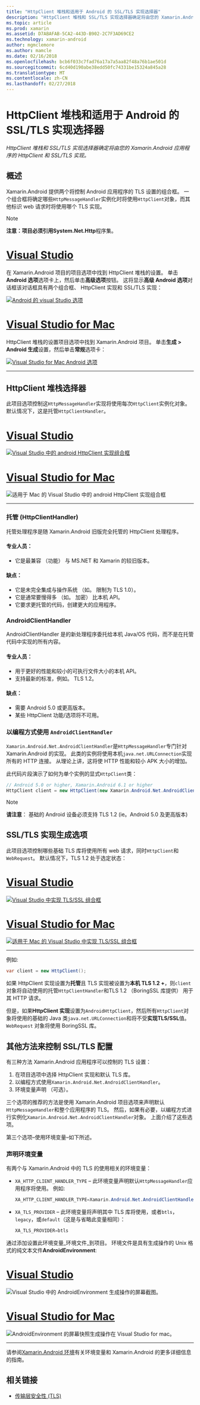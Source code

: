 ```yaml
---
title: "HttpClient 堆栈和适用于 Android 的 SSL/TLS 实现选择器"
description: "HttpClient 堆栈和 SSL/TLS 实现选择器确定将由您的 Xamarin.Android 应用程序的 HttpClient 和 SSL/TLS 实现。"
ms.topic: article
ms.prod: xamarin
ms.assetid: D7ABAFAB-5CA2-443D-B902-2C7F3AD69CE2
ms.technology: xamarin-android
author: mgmclemore
ms.author: mamcle
ms.date: 02/16/2018
ms.openlocfilehash: bcb6f033c7fad76a17a7a5aa82f48a76b1ae501d
ms.sourcegitcommit: 6cd40d190abe38edd50fc74331be15324a845a28
ms.translationtype: MT
ms.contentlocale: zh-CN
ms.lasthandoff: 02/27/2018
---
```

# <a name="httpclient-stack-and-ssltls-implementation-selector-for-android"></a>HttpClient 堆栈和适用于 Android 的 SSL/TLS 实现选择器

_HttpClient 堆栈和 SSL/TLS 实现选择器确定将由您的 Xamarin.Android 应用程序的 HttpClient 和 SSL/TLS 实现。_

## <a name="overview"></a>概述

Xamarin.Android 提供两个将控制 Android 应用程序的 TLS 设置的组合框。 一个组合框将确定哪些`HttpMessageHandler`实例化时将使用`HttpClient`对象，而其他标识 web 请求时将使用哪个 TLS 实现。

> [!NOTE]
> **注意：**项目必须引用**System.Net.Http**程序集。

# <a name="visual-studiotabvswin"></a>[Visual Studio](#tab/vswin)

在 Xamarin.Android 项目的项目选项中找到 HttpClient 堆栈的设置。 单击**Android 选项**选项卡上，然后单击**高级选项**按钮。 这将显示**高级 Android 选项**对话框该对话框具有两个组合框、 HttpClient 实现和 SSL/TLS 实现：


[ ![Android 的 visual Studio 选项](http-stack-images/tls07-vs-sml.png)](http-stack-images/tls07-vs.png)


# <a name="visual-studio-for-mactabvsmac"></a>[Visual Studio for Mac](#tab/vsmac)

HttpClient 堆栈的设置项目选项中找到 Xamarin.Android 项目。 单击**生成 > Android 生成**设置，然后单击**常规**选项卡：

[ ![Visual Studio for Mac Android 选项](http-stack-images/tls07-xs-sml.png)](http-stack-images/tls07-xs.png)


-----

## <a name="httpclient-stack-selector"></a>HttpClient 堆栈选择器

此项目选项控制这`HttpMessageHandler`实现将使用每次`HttpClient`实例化对象。 默认情况下，这是托管`HttpClientHandler`。

# <a name="visual-studiotabvswin"></a>[Visual Studio](#tab/vswin)

[ ![Visual Studio 中的 android HttpClient 实现组合框](http-stack-images/tls04-vs-sml.png)](http-stack-images/tls04-vs.png) 

# <a name="visual-studio-for-mactabvsmac"></a>[Visual Studio for Mac](#tab/vsmac)

![适用于 Mac 的 Visual Studio 中的 android HttpClient 实现组合框](http-stack-images/tls04-xs.png )

-----

### <a name="managed-httpclienthandler"></a>托管 (HttpClientHandler)

托管处理程序是随 Xamarin.Android 旧版完全托管的 HttpClient 处理程序。

#### <a name="pros"></a>专业人员：

- 它是最兼容 （功能） 与 MS.NET 和 Xamarin 的较旧版本。

#### <a name="cons"></a>缺点：

- 它是未完全集成与操作系统 （如。 限制为 TLS 1.0）。
- 它是通常要慢得多 （如。 加密） 比本机 API。
- 它要求更托管的代码，创建更大的应用程序。

### <a name="androidclienthandler"></a>AndroidClientHandler

AndroidClientHandler 是的新处理程序委托给本机 Java/OS 代码，而不是在托管代码中实现的所有内容。

#### <a name="pros"></a>专业人员：

- 用于更好的性能和较小的可执行文件大小的本机 API。
- 支持最新的标准，例如。 TLS 1.2。

#### <a name="cons"></a>缺点：

- 需要 Android 5.0 或更高版本。
- 某些 HttpClient 功能/选项将不可用。


### <a name="programatically-using-androidclienthandler"></a>以编程方式使用 `AndroidClientHandler`

`Xamarin.Android.Net.AndroidClientHandler`是`HttpMessageHandler`专门针对 Xamarin.Android 的实现。 此类的实例将使用本机`java.net.URLConnection`实现所有的 HTTP 连接。 从理论上讲，这将使 HTTP 性能和较小 APK 大小的增加。

此代码片段演示了如何为单个实例的显式`HttpClient`类：

```csharp
// Android 5.0 or higher, Xamarin.Android 6.1 or higher
HttpClient client = new HttpClient(new Xamarin.Android.Net.AndroidClientHandler ());
```

> [!NOTE]
>  **请注意**： 基础的 Android 设备必须支持 TLS 1.2 (ie。Android 5.0 及更高版本)


## <a name="ssltls-implementation-build-option"></a>SSL/TLS 实现生成选项

此项目选项控制哪些基础 TLS 库将使用所有 web 请求，同时`HttpClient`和`WebRequest`。 默认情况下，TLS 1.2 处于选定状态：

# <a name="visual-studiotabvswin"></a>[Visual Studio](#tab/vswin)

[ ![Visual Studio 中实现 TLS/SSL 组合框](http-stack-images/tls06-vs.png)](http-stack-images/tls05-vs.png)

# <a name="visual-studio-for-mactabvsmac"></a>[Visual Studio for Mac](#tab/vsmac)

[ ![适用于 Mac 的 Visual Studio 中实现 TLS/SSL 组合框](http-stack-images/tls06-xs.png)](http-stack-images/tls05-xs.png)

-----

例如:

```csharp
var client = new HttpClient();
```

如果 HttpClient 实现设置为**托管**且 TLS 实现被设置为**本机 TLS 1.2 +**，则`client`对象将自动使用的托管`HttpClientHandler`和TLS 1.2 （BoringSSL 库提供） 用于其 HTTP 请求。

但是，如果**HttpClient 实现**设置为`AndroidHttpClient`，然后所有`HttpClient`对象将使用的基础的 Java 类`java.net.URLConnection`和将不受**实现TLS/SSL**值。 `WebRequest` 对象将使用 BoringSSL 库。

## <a name="other-ways-to-control-ssltls-configuration"></a>其他方法来控制 SSL/TLS 配置

有三种方法 Xamarin.Android 应用程序可以控制的 TLS 设置：

1. 在项目选项中选择 HttpClient 实现和默认 TLS 库。
2. 以编程方式使用`Xamarin.Android.Net.AndroidClientHandler`。
3. 环境变量声明 （可选）。

三个选项的推荐的方法是使用 Xamarin.Android 项目选项来声明默认`HttpMessageHandler`和整个应用程序的 TLS。 然后，如果有必要，以编程方式进行实例化`Xamarin.Android.Net.AndroidClientHandler`对象。
上面介绍了这些选项。

第三个选项&ndash;使用环境变量&ndash;如下所述。

### <a name="declare-environment-variables"></a>声明环境变量

有两个与 Xamarin.Android 中的 TLS 的使用相关的环境变量：

-   `XA_HTTP_CLIENT_HANDLER_TYPE` &ndash; 此环境变量声明默认`HttpMessageHandler`应用程序将使用。 例如:

    ```csharp
    XA_HTTP_CLIENT_HANDLER_TYPE=Xamarin.Android.Net.AndroidClientHandler
    ```

-   `XA_TLS_PROVIDER` &ndash; 此环境变量将声明其中 TLS 库将使用，或者`btls`， `legacy`，或`default`（这是与省略此变量相同）：

    ```csharp
    XA_TLS_PROVIDER=btls
    ```

通过添加设置此环境变量_环境文件_到项目。 环境文件是具有生成操作的 Unix 格式的纯文本文件**AndroidEnvironment**:

# <a name="visual-studiotabvswin"></a>[Visual Studio](#tab/vswin)

![Visual Studio 中的 AndroidEnvironment 生成操作的屏幕截图。](http-stack-images/tls03-vs.png)

# <a name="visual-studio-for-mactabvsmac"></a>[Visual Studio for Mac](#tab/vsmac)

![AndroidEnvironment 的屏幕快照生成操作在 Visual Studio for mac。](http-stack-images/tls03-xs.png)

-----

请参阅[Xamarin.Android 环境](~/android/deploy-test/environment.md)有关环境变量和 Xamarin.Android 的更多详细信息的指南。


## <a name="related-links"></a>相关链接

- [传输层安全性 (TLS)](~/cross-platform/app-fundamentals/transport-layer-security.md)
